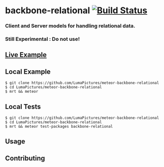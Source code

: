 # backbone-relational [![Build Status](https://travis-ci.org/LumaPictures/meteor-backbone-relational.svg?branch=master)](https://travis-ci.org/LumaPictures/meteor-backbone-relational)
### Client and Server models for handling relational data.

### Still Experimental : Do not use!

## [Live Example](http://backbone-relational.meteor.com)

## Local Example
```
$ git clone https://github.com/LumaPictures/meteor-backbone-relational
$ cd LumaPictures/meteor-backbone-relational
$ mrt && meteor
```

## Local Tests
```
$ git clone https://github.com/LumaPictures/meteor-backbone-relational
$ cd LumaPictures/meteor-backbone-relational
$ mrt && meteor test-packages backbone-relational
```

## Usage

## Contributing
